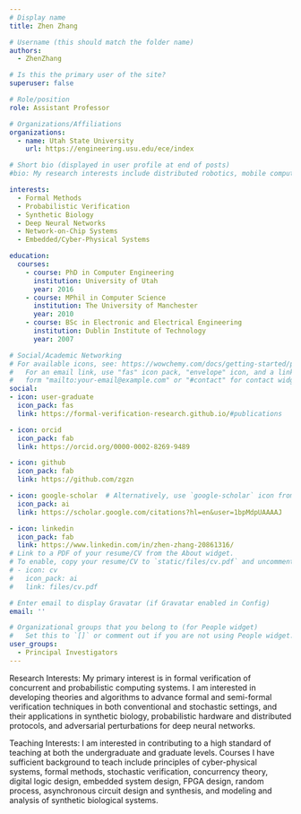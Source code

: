 ```yaml
---
# Display name
title: Zhen Zhang

# Username (this should match the folder name)
authors:
  - ZhenZhang

# Is this the primary user of the site?
superuser: false

# Role/position
role: Assistant Professor

# Organizations/Affiliations
organizations:
  - name: Utah State University
    url: https://engineering.usu.edu/ece/index

# Short bio (displayed in user profile at end of posts)
#bio: My research interests include distributed robotics, mobile computing and programmable matter.

interests:
  - Formal Methods
  - Probabilistic Verification
  - Synthetic Biology
  - Deep Neural Networks
  - Network-on-Chip Systems
  - Embedded/Cyber-Physical Systems

education:
  courses:
    - course: PhD in Computer Engineering
      institution: University of Utah
      year: 2016
    - course: MPhil in Computer Science
      institution: The University of Manchester
      year: 2010
    - course: BSc in Electronic and Electrical Engineering
      institution: Dublin Institute of Technology
      year: 2007

# Social/Academic Networking
# For available icons, see: https://wowchemy.com/docs/getting-started/page-builder/#icons
#   For an email link, use "fas" icon pack, "envelope" icon, and a link in the
#   form "mailto:your-email@example.com" or "#contact" for contact widget.
social:
- icon: user-graduate
  icon_pack: fas
  link: https://formal-verification-research.github.io/#publications

- icon: orcid
  icon_pack: fab
  link: https://orcid.org/0000-0002-8269-9489

- icon: github
  icon_pack: fab
  link: https://github.com/zgzn

- icon: google-scholar  # Alternatively, use `google-scholar` icon from `ai` icon pack
  icon_pack: ai
  link: https://scholar.google.com/citations?hl=en&user=1bpMdpUAAAAJ

- icon: linkedin
  icon_pack: fab
  link: https://www.linkedin.com/in/zhen-zhang-20861316/
# Link to a PDF of your resume/CV from the About widget.
# To enable, copy your resume/CV to `static/files/cv.pdf` and uncomment the lines below.
# - icon: cv
#   icon_pack: ai
#   link: files/cv.pdf

# Enter email to display Gravatar (if Gravatar enabled in Config)
email: ''

# Organizational groups that you belong to (for People widget)
#   Set this to `[]` or comment out if you are not using People widget.
user_groups:
  - Principal Investigators
---
```

Research Interests:
My primary interest is in formal verification of concurrent and
probabilistic computing systems. I am interested in developing
theories and algorithms to advance formal and semi-formal verification
techniques in both conventional and stochastic settings, and their
applications in synthetic biology, probabilistic hardware and
distributed protocols, and adversarial perturbations for deep neural networks.

Teaching Interests:
I am interested in contributing to a high standard of teaching at both
the undergraduate and graduate levels. Courses I have sufficient
background to teach include principles of cyber-physical systems,
formal methods, stochastic verification, concurrency theory, digital
logic design, embedded system design, FPGA design, random process,
asynchronous circuit design and synthesis, and modeling and analysis
of synthetic biological systems.
